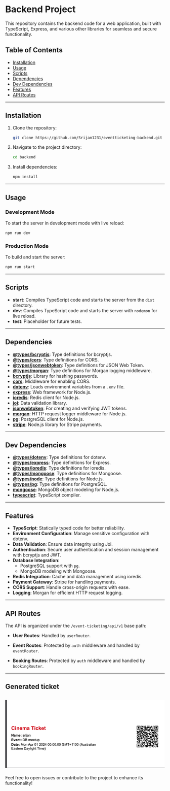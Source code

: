# Backend Project

This repository contains the backend code for a web application, built with TypeScript, Express, and various other libraries for seamless and secure functionality.

## Table of Contents

- [Installation](#installation)
- [Usage](#usage)
- [Scripts](#scripts)
- [Dependencies](#dependencies)
- [Dev Dependencies](#dev-dependencies)
- [Features](#features)
- [API Routes](#api-routes)

---

## Installation

1. Clone the repository:

   ```bash
   git clone https://github.com/Srijan1231/eventticketing-backend.git
   ```

2. Navigate to the project directory:

   ```bash
   cd backend
   ```

3. Install dependencies:
   ```bash
   npm install
   ```

---

## Usage

### Development Mode

To start the server in development mode with live reload:

```bash
npm run dev
```

### Production Mode

To build and start the server:

```bash
npm run start
```

---

## Scripts

- **start**: Compiles TypeScript code and starts the server from the `dist` directory.
- **dev**: Compiles TypeScript code and starts the server with `nodemon` for live reload.
- **test**: Placeholder for future tests.

---

## Dependencies

- **[@types/bcryptjs](https://www.npmjs.com/package/@types/bcryptjs)**: Type definitions for bcryptjs.
- **[@types/cors](https://www.npmjs.com/package/@types/cors)**: Type definitions for CORS.
- **[@types/jsonwebtoken](https://www.npmjs.com/package/@types/jsonwebtoken)**: Type definitions for JSON Web Token.
- **[@types/morgan](https://www.npmjs.com/package/@types/morgan)**: Type definitions for Morgan logging middleware.
- **[bcryptjs](https://www.npmjs.com/package/bcryptjs)**: Library for hashing passwords.
- **[cors](https://www.npmjs.com/package/cors)**: Middleware for enabling CORS.
- **[dotenv](https://www.npmjs.com/package/dotenv)**: Loads environment variables from a `.env` file.
- **[express](https://www.npmjs.com/package/express)**: Web framework for Node.js.
- **[ioredis](https://www.npmjs.com/package/ioredis)**: Redis client for Node.js.
- **[joi](https://www.npmjs.com/package/joi)**: Data validation library.
- **[jsonwebtoken](https://www.npmjs.com/package/jsonwebtoken)**: For creating and verifying JWT tokens.
- **[morgan](https://www.npmjs.com/package/morgan)**: HTTP request logger middleware for Node.js.
- **[pg](https://www.npmjs.com/package/pg)**: PostgreSQL client for Node.js.
- **[stripe](https://www.npmjs.com/package/stripe)**: Node.js library for Stripe payments.

---

## Dev Dependencies

- **[@types/dotenv](https://www.npmjs.com/package/@types/dotenv)**: Type definitions for dotenv.
- **[@types/express](https://www.npmjs.com/package/@types/express)**: Type definitions for Express.
- **[@types/ioredis](https://www.npmjs.com/package/@types/ioredis)**: Type definitions for ioredis.
- **[@types/mongoose](https://www.npmjs.com/package/@types/mongoose)**: Type definitions for Mongoose.
- **[@types/node](https://www.npmjs.com/package/@types/node)**: Type definitions for Node.js.
- **[@types/pg](https://www.npmjs.com/package/@types/pg)**: Type definitions for PostgreSQL.
- **[mongoose](https://www.npmjs.com/package/mongoose)**: MongoDB object modeling for Node.js.
- **[typescript](https://www.npmjs.com/package/typescript)**: TypeScript compiler.

---

## Features

- **TypeScript**: Statically typed code for better reliability.
- **Environment Configuration**: Manage sensitive configuration with dotenv.
- **Data Validation**: Ensure data integrity using Joi.
- **Authentication**: Secure user authentication and session management with bcryptjs and JWT.
- **Database Integration**:
  - PostgreSQL support with `pg`.
  - MongoDB modeling with Mongoose.
- **Redis Integration**: Cache and data management using ioredis.
- **Payment Gateway**: Stripe for handling payments.
- **CORS Support**: Handle cross-origin requests with ease.
- **Logging**: Morgan for efficient HTTP request logging.

---

## API Routes

The API is organized under the `/event-ticketing/api/v1` base path:

- **User Routes**: Handled by `userRouter`.

- **Event Routes**: Protected by `auth` middleware and handled by `eventRouter`.

- **Booking Routes**: Protected by `auth` middleware and handled by `bookingRouter`.

---

## Generated ticket

## ![plot](./readmeimg.png)

Feel free to open issues or contribute to the project to enhance its functionality!
